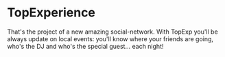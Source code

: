 # TopExperience
That's the project of a new amazing social-network.
With TopExp you'll be always update on local events: 
you'll know where your friends are going, who's the DJ and who's the special guest... each night!
